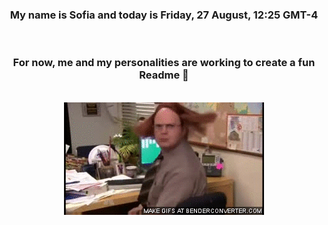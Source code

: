 


<div align="center">
<h3 >My name is Sofia and today is Friday, 27 August, 12:25 GMT-4</h3><br>
<h3 >For now, me and my personalities are working to create a fun Readme 👋
</h3><br>
<img src='img/dwight.gif' alt='working...'/>
</div>
